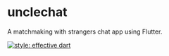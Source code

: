 # unclechat

A matchmaking with strangers chat app using Flutter.

[![style: effective dart](https://img.shields.io/badge/style-effective_dart-40c4ff.svg)](https://pub.dev/packages/effective_dart)